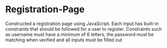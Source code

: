 # Registration-Page
Constructed a registration page using JavaScript. Each input has built-in constraints that should be followed for a user to register. Constraints such as username must have a minimum of 6 letters, the password must be matching when verified and all inputs must be filled out
